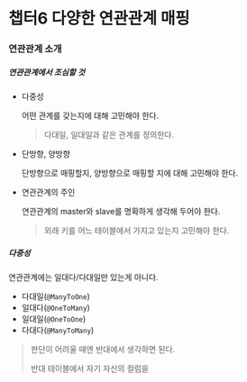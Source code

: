# 챕터6 다양한 연관관계 매핑

### 연관관계 소개

##### 연관관계에서 조심할 것

- 다중성

  어떤 관계를 갖는지에 대해 고민해야 한다.

  > 다대일, 일대일과 같은 관계를 정의한다.

- 단방향, 양방향

  단방향으로 매핑할지, 양방향으로 매핑할 지에 대해 고민해야 한다.

- 연관관계의 주인

  연관관계의 master와 slave를 명확하게 생각해 두어야 한다.

  > 외래 키를 어느 테이블에서 가지고 있는지 고민해야 한다.

##### 다중성

연관관계에는 일대다/다대일만 있는게 아니다.

- 다대일(`@ManyToOne`)
- 일대다(`@OneToMany`)
- 일대일(`@OneToOne`)
- 다대다(`@ManyToMany`)

> 판단이 어려울 때엔 반대에서 생각하면 된다.
>
> 반대 테이블에서 자기 자신의 컬럼을 